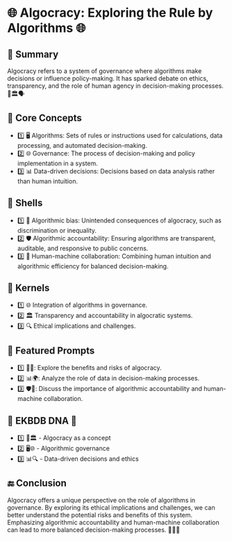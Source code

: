 # 🌐 Algocracy: Exploring the Rule by Algorithms 🌐

## 📝 Summary
Algocracy refers to a system of governance where algorithms make decisions or influence policy-making. It has sparked debate on ethics, transparency, and the role of human agency in decision-making processes. 🤖🏛️🗣️

## 🔑 Core Concepts
- 1️⃣ 🖥️ Algorithms: Sets of rules or instructions used for calculations, data processing, and automated decision-making.
- 2️⃣ 🌐 Governance: The process of decision-making and policy implementation in a system.
- 3️⃣ 📊 Data-driven decisions: Decisions based on data analysis rather than human intuition.

## 🐚 Shells
- 1️⃣ 🤖 Algorithmic bias: Unintended consequences of algocracy, such as discrimination or inequality.
- 2️⃣ 🛡️ Algorithmic accountability: Ensuring algorithms are transparent, auditable, and responsive to public concerns.
- 3️⃣ 🧠 Human-machine collaboration: Combining human intuition and algorithmic efficiency for balanced decision-making.

## 🌰 Kernels
- 1️⃣ 🌐 Integration of algorithms in governance.
- 2️⃣ 🏛️ Transparency and accountability in algocratic systems.
- 3️⃣ 🔍 Ethical implications and challenges.

## 🌟 Featured Prompts
- 1️⃣ 🤖💭: Explore the benefits and risks of algocracy.
- 2️⃣ 📊🌍: Analyze the role of data in decision-making processes.
- 3️⃣ 🛡️🧠: Discuss the importance of algorithmic accountability and human-machine collaboration.

## 🧬 EKBDB DNA 🧬
- 1️⃣ 🤖🏛️ - Algocracy as a concept
- 2️⃣ 🖥️🌐 - Algorithmic governance
- 3️⃣ 📊🔍 - Data-driven decisions and ethics

## 🔚 Conclusion
Algocracy offers a unique perspective on the role of algorithms in governance. By exploring its ethical implications and challenges, we can better understand the potential risks and benefits of this system. Emphasizing algorithmic accountability and human-machine collaboration can lead to more balanced decision-making processes. 🤖🌐🧠
